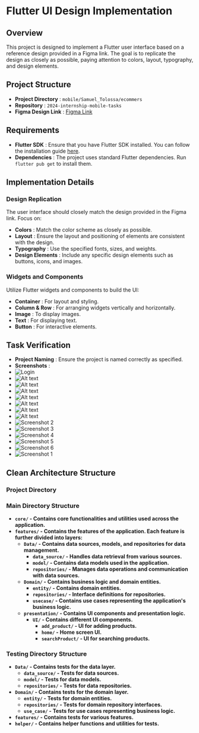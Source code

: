 # Flutter UI Design Implementation

## Overview

This project is designed to implement a Flutter user interface based on a reference design provided in a Figma link. The goal is to replicate the design as closely as possible, paying attention to colors, layout, typography, and design elements.

## Project Structure

* **Project Directory** : `mobile/Samuel_Tolossa/ecommers`
* **Repository** : `2024-internship-mobile-tasks`
* **Figma Design Link** : [Figma Link](https://www.figma.com/design/957Md2CrZ2B9KGjHy8RDcH/Internship?node-id=0-1&t=Yrw4etwCj3Z4NKCI-0)

## Requirements

* **Flutter SDK** : Ensure that you have Flutter SDK installed. You can follow the installation guide [here](https://flutter.dev/docs/get-started/install).
* **Dependencies** : The project uses standard Flutter dependencies. Run `flutter pub get` to install them.

## Implementation Details

### Design Replication

The user interface should closely match the design provided in the Figma link. Focus on:

* **Colors** : Match the color scheme as closely as possible.
* **Layout** : Ensure the layout and positioning of elements are consistent with the design.
* **Typography** : Use the specified fonts, sizes, and weights.
* **Design Elements** : Include any specific design elements such as buttons, icons, and images.

### Widgets and Components

Utilize Flutter widgets and components to build the UI:

* **Container** : For layout and styling.
* **Column & Row** : For arranging widgets vertically and horizontally.
* **Image** : To display images.
* **Text** : For displaying text.
* **Button** : For interactive elements.

## Task Verification

* **Project Naming** : Ensure the project is named correctly as specified.
* **Screenshots** :
* ![Login](images/login.png)
* ![Alt text](images/login4.png)
* ![Alt text](images/login7.png)
* ![Alt text](images/logout.png)
* ![Alt text](images/registration3.png)
* ![Alt text](images/registration4.png)
* ![Alt text](images/registration7.png)
* ![Alt text](images/registration5.png)
* ![Screenshot 2](images/flutter_02.png)
* ![Screenshot 3](images/flutter_03.png)
* ![Screenshot 4](images/flutter_04.png)
* ![Screenshot 5](images/flutter_05.png)
* ![Screenshot 6](images/flutter_06.png)
* ![Screenshot 1](https://file+.vscode-resource.vscode-cdn.net/home/samuel/Documents/2024-internship-mobile-tasks-/Mobile/Samuel_Tolossa/images/flutter_01.png)

## Clean Architecture Structure

### Project Directory

### Main Directory Structure

- **`core/` - Contains core functionalities and utilities used across the application.**
- **`features/` - Contains the features of the application. Each feature is further divided into layers:**
  - **`Data/` - Contains data sources, models, and repositories for data management.**
    - **`data_source/` - Handles data retrieval from various sources.**
    - **`model/` - Contains data models used in the application.**
    - **`repositories/` - Manages data operations and communication with data sources.**
  - **`Domain/` - Contains business logic and domain entities.**
    - **`entity/` - Contains domain entities.**
    - **`repositories/` - Interface definitions for repositories.**
    - **`usecase/` - Contains use cases representing the application's business logic.**
  - **`presentation/` - Contains UI components and presentation logic.**
    - **`UI/` - Contains different UI components.**
      - **`add_product/` - UI for adding products.**
      - **`home/` - Home screen UI.**
      - **`searchProduct/` - UI for searching products.**

### Testing Directory Structure

- **`Data/` - Contains tests for the data layer.**
  - **`data_source/` - Tests for data sources.**
  - **`model/` - Tests for data models.**
  - **`repositories/` - Tests for data repositories.**
- **`Domain/` - Contains tests for the domain layer.**
  - **`entity/` - Tests for domain entities.**
  - **`repositories/` - Tests for domain repository interfaces.**
  - **`use_case/` - Tests for use cases representing business logic.**
- **`features/` - Contains tests for various features.**
- **`helper/` - Contains helper functions and utilities for tests.**
